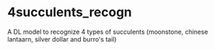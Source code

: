 # 4succulents_recogn
A DL model to recognize 4 types of succulents (moonstone, chinese lantaarn, silver dollar and burro's tail)
